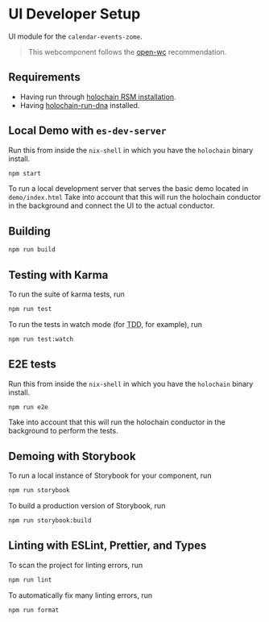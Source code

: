 # UI Developer Setup

UI module for the `calendar-events-zome`.

> This webcomponent follows the [open-wc](https://github.com/open-wc/open-wc) recommendation.

## Requirements

- Having run through [holochain RSM installation](https://github.com/holochain/holochain-dna-build-tutorial).
- Having [holochain-run-dna](https://www.npmjs.com/package/@holochain-open-dev/holochain-run-dna) installed.

## Local Demo with `es-dev-server`

Run this from inside the `nix-shell` in which you have the `holochain` binary install.

```bash
npm start
```

To run a local development server that serves the basic demo located in `demo/index.html`
Take into account that this will run the holochain conductor in the background and connect the UI to the actual conductor.

## Building

```bash
npm run build
```

## Testing with Karma

To run the suite of karma tests, run

```bash
npm run test
```

To run the tests in watch mode (for <abbr title="test driven development">TDD</abbr>, for example), run

```bash
npm run test:watch
```

## E2E tests

Run this from inside the `nix-shell` in which you have the `holochain` binary install.

```bash
npm run e2e
```

Take into account that this will run the holochain conductor in the background to perform the tests.

## Demoing with Storybook

To run a local instance of Storybook for your component, run

```bash
npm run storybook
```

To build a production version of Storybook, run

```bash
npm run storybook:build
```

## Linting with ESLint, Prettier, and Types

To scan the project for linting errors, run

```bash
npm run lint
```

To automatically fix many linting errors, run

```bash
npm run format
```
